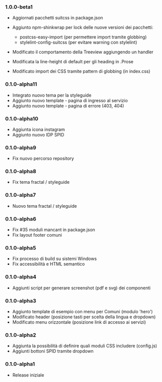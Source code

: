 ### 1.0.0-beta1

* Aggiornati pacchetti suitcss in package.json

* Aggiunto npm-shinkwrap per lock delle nuove versioni dei pacchetti:
  - postcss-easy-import (per permettere import tramite globbing)
  - stylelint-config-suitcss (per evitare warning con stylelint)

* Modificato il comportamento della Treeview aggiungendo un handler
* Modificata la line-height di default per gli heading in .Prose
* Modificato import dei CSS tramite pattern di globbing (in index.css)

### 0.1.0-alpha11

* Integrato nuovo tema per la styleguide
* Aggiunto nuovo template - pagina di ingresso al servizio
* Aggiunto nuovo template - pagina di errore (403, 404)

### 0.1.0-alpha10

* Aggiunta icona instagram
* Aggiunto nuovo IDP SPID

### 0.1.0-alpha9

* Fix nuovo percorso repository

### 0.1.0-alpha8

* Fix tema fractal / styleguide

### 0.1.0-alpha7

* Nuovo tema fractal / styleguide

### 0.1.0-alpha6

* Fix #35 moduli mancant in package.json
* Fix layout footer comuni

### 0.1.0-alpha5

* Fix processo di build su sistemi Windows
* Fix accessibilità e HTML semantico

### 0.1.0-alpha4

* Aggiunti script per generare screenshot (pdf e svg) dei componenti

### 0.1.0-alpha3

* Aggiunto template di esempio con menu per Comuni (modulo 'hero')
* Modificato header (posizione tasti per scelta della lingua e dropdown)
* Modificato menu orizzontale (posizione link di accesso ai servizi)

### 0.1.0-alpha2

* Aggiunta la possibilità di definire quali moduli CSS includere (config.js)
* Aggiunti bottoni SPID tramite dropdown

### 0.1.0-alpha1

* Release iniziale
